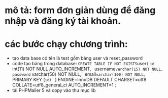 # mô tả: form đơn giản dùng để đăng nhập và đăng ký tài khoản.
# các bước chạy chương trình:
* tạo data base có tên là test gồm bảng user và reset_password
* code tạo bảng trong database:
` CREATE TABLE IF NOT EXISTS `user` (
` `id` int(11) NOT NULL AUTO_INCREMENT,
` `username` varchar(15) NOT NULL,
` `password` varchar(50) NOT NULL,
` `email` varchar(100) NOT NULL,
` PRIMARY KEY (`id`)
` ) ENGINE=InnoDB DEFAULT CHARSET=utf8 COLLATE=utf8_general_ci AUTO_INCREMENT=1 ;
* tải PHPMailer 5 và copy vào thư mục lib
